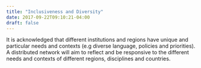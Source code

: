 ```yaml
---
title: "Inclusiveness and Diversity"
date: 2017-09-22T09:10:21-04:00
draft: false
---
```

It is acknowledged that different institutions and regions have unique and particular needs and contexts (e.g diverse language, policies and priorities). A distributed network will aim to reflect and be responsive to the different needs and contexts of different regions, disciplines and countries.